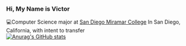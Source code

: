 <!-- Level 1: Simple bio and stats -->

### Hi, My Name is Victor

💻Computer Science major at [San Diego Miramar College](https://sdmiramar.edu) In San Diego, California, with intent to transfer <br/>
[![Anurag's GitHub stats](https://github-readme-stats.vercel.app/api?username=anuraghazra&show_icons=true&theme=chartreuse-dark)](https://github.com/VictorDoesCoding/github-readme-stats)


<!--
- 🔭 I’m currently working on ...
- 🌱 I’m currently learning ...
- 👯 I’m looking to collaborate on ...
- 🤔 I’m looking for help with ...
- 💬 Ask me about ...
- 📫 How to reach me: ...
- 😄 Pronouns: ...
- ⚡ Fun fact: ...
-->
